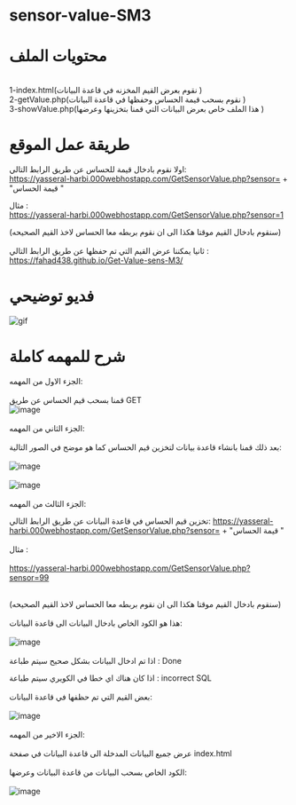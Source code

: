 # sensor-value-SM3
# محتويات الملف 
<br />
1-index.html(نقوم بعرض القيم المخزنه في قاعدة البيانات )
<br />
2-getValue.php(نقوم بسحب قيمة الحساس وحفظها في قاعدة البيانات )
<br />
3-showValue.php(هذا الملف خاص بعرض البيانات التي قمنا بتخزينها وعرضها )

# طريقة عمل الموقع
اولا نقوم بادخال قيمة للحساس عن طريق الرابط التالي:
<br/>
https://yasseral-harbi.000webhostapp.com/GetSensorValue.php?sensor= + "قيمة الحساس "
<br />

مثال :
<br />
https://yasseral-harbi.000webhostapp.com/GetSensorValue.php?sensor=1
<br />

(سنقوم بادخال القيم موقتا هكذا الى ان نقوم بربطه معا الحساس لاخذ القيم الصحيحه)
<br />
<br />
ثانيا يمكننا عرض القيم التي تم حفظها عن طريق الرابط التالي :
https://fahad438.github.io/Get-Value-sens-M3/
<br />
# فديو توضيحي
![gif](https://user-images.githubusercontent.com/86566999/181157154-23794a69-e8d0-401a-946e-4d55ca0357a7.gif)
<br />
# شرح للمهمه كاملة
الجزء الاول من المهمه:
<br />
<br />
قمنا بسحب قيم الحساس عن طريق GET 
<br />
![image](https://user-images.githubusercontent.com/110176361/181617733-bbfd0453-8a1f-46e3-8b08-747810f14b46.png)
<br />
<br />
الجزء الثاني من المهمه:
<br />
<br />
بعد ذلك قمنا بانشاء قاعدة بيانات لتخزين قيم الحساس كما هو موضح في الصور التالية:
<br />
<br />
![image](https://user-images.githubusercontent.com/110176361/181617890-11c38ede-799c-4dfc-8756-bb8cfa936b68.png)
<br />
<br />
![image](https://user-images.githubusercontent.com/110176361/181617992-849c55ef-b459-4d8a-9058-f4b4bbb8c6be.png)
<br />
<br />
الجزء الثالث من المهمه:

تخزين قيم الحساس في قاعدة البيانات عن طريق الرابط التالي:
https://yasseral-harbi.000webhostapp.com/GetSensorValue.php?sensor= + "قيمة الحساس "
<br />
<br />
مثال :
<br />
<br />
https://yasseral-harbi.000webhostapp.com/GetSensorValue.php?sensor=99
<br />
<br />

(سنقوم بادخال القيم موقتا هكذا الى ان نقوم بربطه معا الحساس لاخذ القيم الصحيحه)
<br />
<br />
هذا هو الكود الخاص بادخال البيانات الى قاعدة البيانات:
<br />
<br />
![image](https://user-images.githubusercontent.com/110176361/181622431-0f3239e0-0cd3-4946-a6b8-e6e9fb2ad446.png)
<br />
<br />
اذا تم ادخال البيانات بشكل صحيح سيتم طباعة : 
Done

اذا كان هناك اي خطا في الكويري سيتم طباعة :
incorrect SQL
<br />
<br />
بعض القيم التي تم حظفها في قاعدة البيانات:
<br />
<br />
![image](https://user-images.githubusercontent.com/110176361/181622558-1cc494e1-4b51-407f-ab5b-9d74ffef628c.png)
<br />
<br />
الجزء الاخير من المهمه:
<br />
<br />
عرض جميع البيانات المدخلة الى قاعدة البيانات في صفحة 
index.html
<br />
<br />
الكود الخاص بسحب البيانات من قاعدة البيانات وعرضها:
<br />
<br />
![image](https://user-images.githubusercontent.com/110176361/181622618-332e23c2-e4de-4af3-b009-2ca4465ff65f.png)
<br />
<br />




